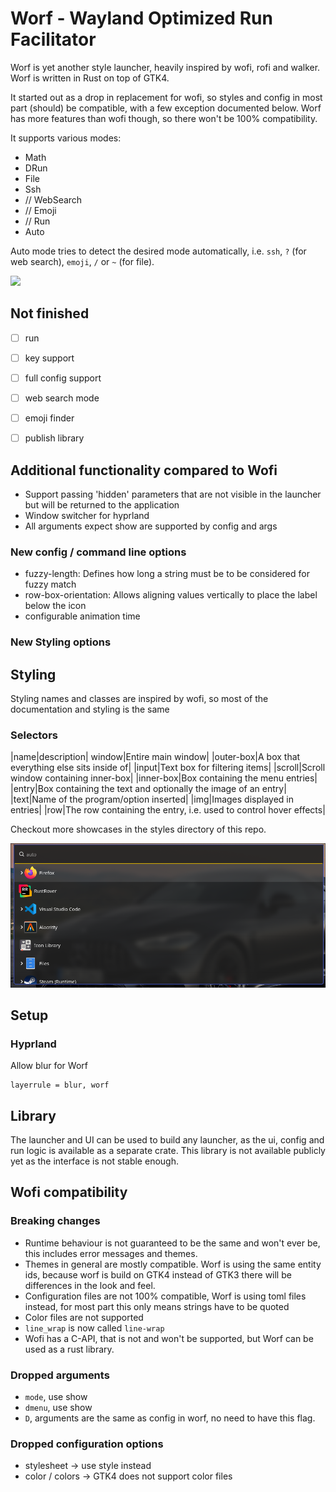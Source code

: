 # Worf - Wayland Optimized Run Facilitator

Worf is yet another style launcher, heavily inspired by wofi, rofi and walker.
Worf is written in Rust on top of GTK4. 

It started out as a drop in replacement for wofi, so styles and config in most part (should) be compatible, 
with a few exception documented below. 
Worf has more features than wofi though, so there won't be 100% compatibility.

It supports various modes:
* Math
* DRun
* File
* Ssh
* // WebSearch
* // Emoji
* // Run
* Auto

Auto mode tries to detect the desired mode automatically, i.e. `ssh`, `?` (for web search), `emoji`, `/` or `~` (for file).

<img src="images/demo.gif" style="width:600px;">

## Not finished
* [ ] run
* [ ] key support
* [ ] full config support
* [ ] web search mode
* [ ] emoji finder
* [ ] publish library


## Additional functionality compared to Wofi
* Support passing 'hidden' parameters that are not visible in the launcher but will be returned to the application
* Window switcher for hyprland
* All arguments expect show are supported by config and args

### New config / command line options
* fuzzy-length: Defines how long a string must be to be considered for fuzzy match
* row-box-orientation: Allows aligning values vertically to place the label below the icon
* configurable animation time

### New Styling options

## Styling

Styling names and classes are inspired by wofi, so most of the documentation and styling is the same

### Selectors

|name|description|
window|Entire main window|
|outer-box|A box that everything else sits inside of|
|input|Text box for filtering items|
|scroll|Scroll window containing inner-box|
|inner-box|Box containing the menu entries|
|entry|Box containing the text and optionally the image of an entry|
|text|Name of the program/option inserted|
|img|Images displayed in entries|
|row|The row containing the entry, i.e. used to control hover effects|

Checkout more showcases in the styles directory of this repo.

![](styles/compact/example.png)


## Setup

### Hyprland

Allow blur for Worf
```
layerrule = blur, worf
```


## Library

The launcher and UI can be used to build any launcher, as the ui, config and run logic is available as a separate crate.
This library is not available publicly yet as the interface is not stable enough.

## Wofi compatibility

### Breaking changes
* Runtime behaviour is not guaranteed to be the same and won't ever be, this includes error messages and themes.
* Themes in general are mostly compatible. Worf is using the same entity ids, 
  because worf is build on GTK4 instead of GTK3 there will be differences in the look and feel.
* Configuration files are not 100% compatible, Worf is using toml files instead, for most part this only means strings have to be quoted
* Color files are not supported
* `line_wrap` is now called `line-wrap`
* Wofi has a C-API, that is not and won't be supported, but Worf can be used as a rust library.

### Dropped arguments
* `mode`, use show
* `dmenu`, use show
* `D`, arguments are the same as config in worf, no need to have this flag.

### Dropped configuration options
* stylesheet -> use style instead
* color / colors -> GTK4 does not support color files
